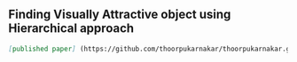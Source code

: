 



## Finding Visually Attractive object using Hierarchical approach

```markdown
[published paper] (https://github.com/thoorpukarnakar/thoorpukarnakar.github.io/blob/master/Hierarchical_Clustering-main.pdf)
```

